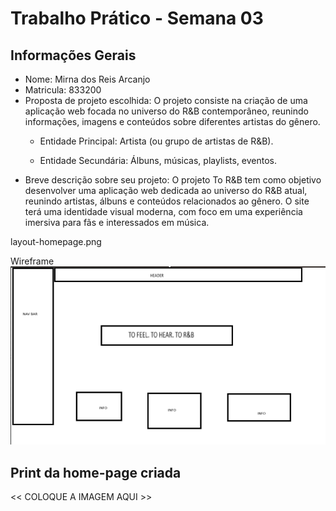 # Trabalho Prático - Semana 03

## Informações Gerais

- Nome: Mirna dos Reis Arcanjo
- Matricula: 833200
- Proposta de projeto escolhida: 
O projeto consiste na criação de uma aplicação web focada no universo do R&B contemporâneo, reunindo informações, imagens e conteúdos sobre diferentes artistas do gênero.
    - Entidade Principal: Artista (ou grupo de artistas de R&B).

    - Entidade Secundária: Álbuns, músicas, playlists, eventos.
- Breve descrição sobre seu projeto:
O projeto To R&B tem como objetivo desenvolver uma aplicação web dedicada ao universo do R&B atual, reunindo artistas, álbuns e conteúdos relacionados ao gênero. O site terá uma identidade visual moderna, com foco em uma experiência imersiva para fãs e interessados em música.


layout-homepage.png

Wireframe
![Um esboço de como quero que seja](layout-homepage.png)

## Print da home-page criada

<<  COLOQUE A IMAGEM AQUI >>
